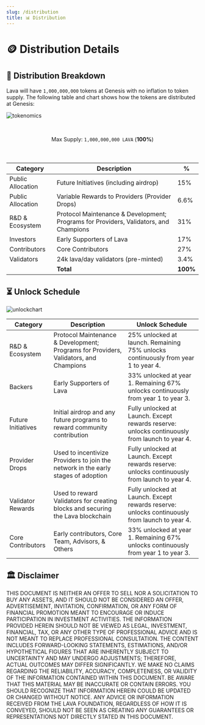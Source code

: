```yaml
---
slug: /distribution
title: 📊 Distribution
---
```




# 🪙 Distribution Details

## 🧮 Distribution Breakdown 

Lava will have `1,000,000,000` tokens at Genesis with no inflation to token supply. The following table and chart shows how the tokens are distributed at Genesis:

![tokenomics](/img/tokenomics/piegraph.png)

<center>

<br/>


Max Supply: `1,000,000,000 LAVA` (**100%**)

<br />

###

| Category               |  Description | %    |
|------------------------|--------------|------|
| Public Allocation    |  Future Initiatives (including airdrop)       | 15%  |
| Public Allocation    |  Variable Rewards to Providers (Provider Drops)     | 6.6%  |
| R&D & Ecosystem      |  Protocol Maintenance & Development; Programs for Providers, Validators, and Champions     | 31%  |
| Investors            |  Early Supporters of Lava                                    | 17%  |
| Contributors         |  Core Contributors         | 27%  |
| Validators           |  24k lava/day validators (pre-minted)           | 3.4%  |
|                      |     **Total**         | **100%** |

</center>

## ⏳ Unlock Schedule

![unlockchart](/img/tokenomics/lava_token_unlock_distribution.png)


| Category             | Description                                                                                                           | Unlock Schedule                                                                                              |
|----------------------|-----------------------------------------------------------------------------------------------------------------------|--------------------------------------------------------------------------------------------------------------|
| R&D & Ecosystem      | Protocol Maintenance & Development; Programs for Providers, Validators, and Champions                                 | 25% unlocked at launch. Remaining 75% unlocks continuously from year 1 to year 4.                            |
| Backers              | Early Supporters of Lava                                                                                              | 33% unlocked at year 1. Remaining 67% unlocks continuously from year 1 to year 3.                            |
| Future Initiatives   | Initial airdrop and any future programs to reward community contribution                                              | Fully unlocked at Launch. Except rewards reserve: unlocks continuously from launch to year 4.                |
| Provider Drops       | Used to incentivize Providers to join the network in the early stages of adoption                                     | Fully unlocked at Launch. Except rewards reserve: unlocks continuously from launch to year 4.                |
| Validator Rewards    | Used to reward Validators for creating blocks and securing the Lava blockchain                                        | Fully unlocked at Launch. Except rewards reserve: unlocks continuously from launch to year 4.                |
| Core Contributors    | Early contributors, Core Team, Advisors, & Others                                                                     | 33% unlocked at year 1. Remaining 67% unlocks continuously from year 1 to year 3.                            |



## 🏛️ Disclaimer

THIS DOCUMENT IS NEITHER AN OFFER TO SELL NOR A SOLICITATION TO BUY ANY ASSETS, AND IT SHOULD NOT BE CONSIDERED AN OFFER, ADVERTISEMENT, INVITATION, CONFIRMATION, OR ANY FORM OF FINANCIAL PROMOTION MEANT TO ENCOURAGE OR INDUCE PARTICIPATION IN INVESTMENT ACTIVITIES. THE INFORMATION PROVIDED HEREIN SHOULD NOT BE VIEWED AS LEGAL, INVESTMENT, FINANCIAL, TAX, OR ANY OTHER TYPE OF PROFESSIONAL ADVICE AND IS NOT MEANT TO REPLACE PROFESSIONAL CONSULTATION.
THE CONTENT INCLUDES FORWARD-LOOKING STATEMENTS, ESTIMATIONS, AND/OR HYPOTHETICAL FIGURES THAT ARE INHERENTLY SUBJECT TO UNCERTAINTY AND MAY UNDERGO ADJUSTMENTS; THEREFORE, ACTUAL OUTCOMES MAY DIFFER SIGNIFICANTLY. WE MAKE NO CLAIMS REGARDING THE RELIABILITY, ACCURACY, COMPLETENESS, OR VALIDITY OF THE INFORMATION CONTAINED WITHIN THIS DOCUMENT. BE AWARE THAT THIS MATERIAL MAY BE INACCURATE OR CONTAIN ERRORS. YOU SHOULD RECOGNIZE THAT INFORMATION HEREIN COULD BE UPDATED OR CHANGED WITHOUT NOTICE. ANY ADVICE OR INFORMATION RECEIVED FROM THE LAVA FOUNDATION, REGARDLESS OF HOW IT IS CONVEYED, SHOULD NOT BE SEEN AS CREATING ANY GUARANTEES OR REPRESENTATIONS NOT DIRECTLY STATED IN THIS DOCUMENT.
